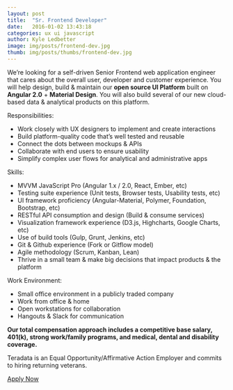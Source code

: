 ```yaml
---
layout: post
title:  "Sr. Frontend Developer"
date:   2016-01-02 13:43:18
categories: ux ui javascript
author: Kyle Ledbetter
image: img/posts/frontend-dev.jpg
thumb: img/posts/thumbs/frontend-dev.jpg
---
```

We’re looking for a self-driven Senior Frontend web application engineer that cares about the overall user, developer and customer experience. You will help design, build & maintain our **open source UI Platform** built on **Angular 2.0** + **Material Design**. You will also build several of our new cloud-based data & analytical products on this platform.

Responsibilities:

- Work closely with UX designers to implement and create interactions
- Build platform-quality code that’s well tested and reusable
- Connect the dots between mockups & APIs
- Collaborate with end users to ensure usability
- Simplify complex user flows for analytical and administrative apps

Skills:

- MVVM JavaScript Pro (Angular 1.x / 2.0, React, Ember, etc)
- Testing suite experience (Unit tests, Browser tests, Usability tests, etc)
- UI framework proficiency (Angular-Material, Polymer, Foundation, Bootstrap, etc)
- RESTful API consumption and design (Build & consume services)
- Visualization framework experience (D3.js, Highcharts, Google Charts, etc)
- Use of build tools (Gulp, Grunt, Jenkins, etc)
- Git & Github experience (Fork or Gitflow model)
- Agile methodology (Scrum, Kanban, Lean)
- Thrive in a small team & make big decisions that impact products & the platform

Work Environment:

- Small office environment in a publicly traded company
- Work from office & home
- Open workstations for collaboration
- Hangouts &amp; Slack for communication

**Our total compensation approach includes a competitive base salary, 401(k), strong work/family programs, and medical, dental and disability coverage.**

Teradata is an Equal Opportunity/Affirmative Action Employer and commits to hiring returning veterans.


<a href="https://teradata.taleo.net/careersection/prof/jobdetail.ftl?job=163662" class="mdl-button mdl-js-button mdl-button--raised mdl-js-ripple-effect mdl-button--accent" target="_blank">
  Apply Now
</a>
